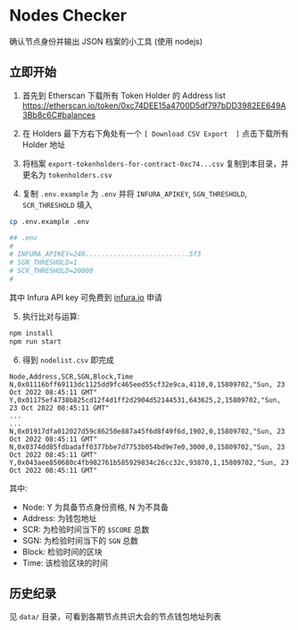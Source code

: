 # Nodes Checker

确认节点身份并输出 JSON 档案的小工具 (使用 nodejs)

## 立即开始

1. 首先到 Etherscan 下载所有 Token Holder 的 Address list
https://etherscan.io/token/0xc74DEE15a4700D5df797bDD3982EE649A3Bb8c6C#balances

2. 在 Holders 最下方右下角处有一个 `[ Download CSV Export  ]` 点击下载所有 Holder 地址

3. 将档案 `export-tokenholders-for-contract-0xc74...csv` 复制到本目录，并更名为 `tokenholders.csv`

4. 复制 `.env.example` 为 `.env` 并将 `INFURA_APIKEY`, `SGN_THRESHOLD`, `SCR_THRESHOLD` 填入

```sh
cp .env.example .env

## .env
#                 
# INFURA_APIKEY=240..........................5f3
# SGN_THRESHOLD=1
# SCR_THRESHOLD=20000
#
```

其中 Infura API key 可免费到 [infura.io](https://infura.io) 申请

5. 执行比对与运算:

```sh
npm install
npm run start
```

6. 得到 `nodelist.csv` 即完成

```csv
Node,Address,SCR,SGN,Block,Time
N,0x01116bff69113dc1125dd9fc465eed55cf32e9ca,4110,0,15809702,"Sun, 23 Oct 2022 08:45:11 GMT"
Y,0x01175ef4738b825cd12f4d1ff2d2904d52144531,643625,2,15809702,"Sun, 23 Oct 2022 08:45:11 GMT"
...
...
N,0x01917dfa012027d59c86250e887a45f6d8f49f6d,1902,0,15809702,"Sun, 23 Oct 2022 08:45:11 GMT"
N,0x0374dd85fdbadaff0377bbe7d7753b054bd9e7e0,3000,0,15809702,"Sun, 23 Oct 2022 08:45:11 GMT"
Y,0x043aee850680c4fb982761b585929834c26cc32c,93870,1,15809702,"Sun, 23 Oct 2022 08:45:11 GMT"
```
其中:

- Node: Y 为具备节点身份资格, N 为不具备
- Address: 为钱包地址
- SCR: 为检验时间当下的 `$SCORE` 总数
- SGN: 为检验时间当下的 `SGN` 总数
- Block: 检验时间的区块
- Time: 该检验区块的时间

## 历史纪录

见 `data/` 目录，可看到各期节点共识大会的节点钱包地址列表